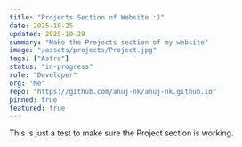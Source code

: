 ```yaml
---
title: "Projects Section of Website :)"
date: 2025-10-25
updated: 2025-10-29
summary: "Make the Projects section of my website"
image: "/assets/projects/Project.jpg"
tags: ["Astro"]
status: "in-progress"
role: "Developer"
org: "Me"
repo: "https://github.com/anuj-nk/anuj-nk.github.io"
pinned: true
featured: true
---
```


This is just a test to make sure the Project section is working.